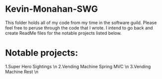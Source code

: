 # Kevin-Monahan-SWG

This folder holds all of my code from my time in the software guild.
Please feel free to peruse through the code that I wrote.
I intend to go back and create ReadMe files for the notable projects listed below.

# Notable projects:

1.Super Hero Sightings \n
2.Vending Machine Spring MVC \n
3.Vending Machine Rest \n
